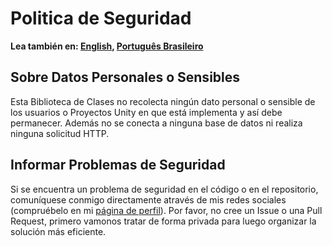 # Politica de Seguridad

**Lea también en: [English](./SECURITY.md), [Português Brasileiro](./SECURITY.PT-BR.md)**

## Sobre Datos Personales o Sensibles

Esta Biblioteca de Clases no recolecta ningún dato personal o sensible de los usuarios
o Proyectos Unity en que está implementa y así debe permanecer. Además no se conecta
a ninguna base de datos ni realiza ninguna solicitud HTTP.

## Informar Problemas de Seguridad

Si se encuentra un problema de seguridad en el código o en el repositorio,
comuníquese conmigo directamente através de mis redes sociales (compruébelo
en mi [página de perfil](https://github.com/Mestre-Tramador#social-media)).
Por favor, no cree un Issue o una Pull Request, primero vamonos tratar de
forma privada para luego organizar la solución más eficiente.
